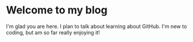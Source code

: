 # Welcome to my blog

I'm glad you are here. I plan to talk about learning about GitHub.
I'm new to coding, but am so far really enjoying it!
